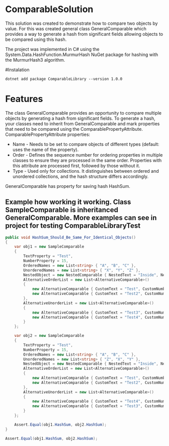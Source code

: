 # ComparableSolution
This solution was created to demonstrate how to compare two objects by value. For this was created general class GeneralComparable which provides a way to generate a hash from significant fields allowing objects to be compared using this hash.

The project was implemented in C# using the System.Data.HashFunction.MurmurHash NuGet package for hashing with the MurmurHash3 algorithm.

#Instalation
```
dotnet add package ComparableLibrary --version 1.0.0
```

# Features

The class GeneralComparable provides an opportunity to compare multiple objects by generating a hash from significant fields.
To generate a hash, your classes need to inherit from GeneralComparable and mark properties that need to be compared using the ComparablePropertyAttribute.
ComparablePropertyAttribute properties:
- Name - Needs to be set to compare objects of different types (default: uses the name of the property).
- Order - Defines the sequence number for ordering properties in multiple classes to ensure they are processed in the same order. Properties with this attribute are processed first, followed by those without it.
- Type - Used only for collections. It distinguishes between ordered and unordered collections, and the hash structure differs accordingly.

GeneralComparable has property for saving hash HashSum.

## Example how working it working. Class SampleComparable is inheritanced GeneralComparable. More examples can see in project for testing ComparableLibraryTest
```C#
public void HashSum_Should_Be_Same_For_Identical_Objects()
{
    var obj1 = new SampleComparable
    {
        TextProperty = "Test",
        NumberProperty = 15,
        OrderedNames = new List<string> { "A", "B", "C" },
        UnorderedNames = new List<string> { "X", "Y", "Z" },
        NestedObject = new NestedComparable { NestedText = "Inside", NestedNumber = 123 },
        AlternativeOrderList = new List<AlternativeComparable>()
        {
            new AlternativeComparable { CustomText = "Test", CustomNumber = 100 },
            new AlternativeComparable { CustomText = "Test2", CustomNumber = 101 }
        },
        AlternativeUnorderList = new List<AlternativeComparable>()
        {
            new AlternativeComparable { CustomText = "Test3", CustomNumber = 102 },
            new AlternativeComparable { CustomText = "Test4", CustomNumber = 103 }
        }
    };

    var obj2 = new SampleComparable
    {
        TextProperty = "Test",
        NumberProperty = 15,
        OrderedNames = new List<string> { "A", "B", "C" },
        UnorderedNames = new List<string> { "Z", "X", "Y" },
        NestedObject = new NestedComparable { NestedText = "Inside", NestedNumber = 123 },
        AlternativeOrderList = new List<AlternativeComparable>()
        {
            new AlternativeComparable { CustomText = "Test", CustomNumber = 100 },
            new AlternativeComparable { CustomText = "Test2", CustomNumber = 101 }
        },
        AlternativeUnorderList = new List<AlternativeComparable>()
        {
            new AlternativeComparable { CustomText = "Test4", CustomNumber = 103 },
            new AlternativeComparable { CustomText = "Test3", CustomNumber = 102 }
        }
    };

    Assert.Equal(obj1.HashSum, obj2.HashSum);
}

Assert.Equal(obj1.HashSum, obj2.HashSum);

```

